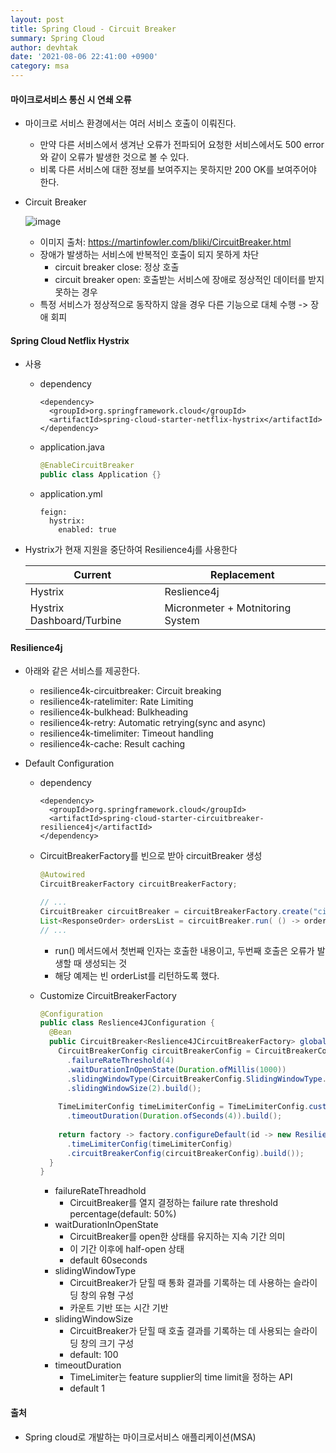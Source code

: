 ```yaml
---
layout: post
title: Spring Cloud - Circuit Breaker
summary: Spring Cloud
author: devhtak
date: '2021-08-06 22:41:00 +0900'
category: msa
---
```


#### 마이크로서비스 통신 시 연쇄 오류

- 마이크로 서비스 환경에서는 여러 서비스 호출이 이뤄진다.
  - 만약 다른 서비스에서 생겨난 오류가 전파되어 요청한 서비스에서도 500 error와 같이 오류가 발생한 것으로 볼 수 있다.
  - 비록 다른 서비스에 대한 정보를 보여주지는 못하지만 200 OK를 보여주어야 한다.
  
- Circuit Breaker
  
  ![image](https://user-images.githubusercontent.com/42403023/128479637-01a12079-f983-4b1a-897a-60afddf65c58.png)

  * 이미지 출처: https://martinfowler.com/bliki/CircuitBreaker.html
  
  - 장애가 발생하는 서비스에 반복적인 호출이 되지 못하게 차단
    - circuit breaker close: 정상 호출
    - circuit breaker open: 호출받는 서비스에 장애로 정상적인 데이터를 받지 못하는 경우
  - 특정 서비스가 정상적으로 동작하지 않을 경우 다른 기능으로 대체 수행 -> 장애 회피

#### Spring Cloud Netflix Hystrix

- 사용
  - dependency
    ```
    <dependency>
      <groupId>org.springframework.cloud</groupId>
      <artifactId>spring-cloud-starter-netflix-hystrix</artifactId>
    </dependency>
    ```
    
  - application.java
    ```java
    @EnableCircuitBreaker
    public class Application {}
    ```
    
  - application.yml
    ```
    feign:
      hystrix:
        enabled: true
    ```

- Hystrix가 현재 지원을 중단하여 Resilience4j를 사용한다
  
  |Current|Replacement|
  |---|---|
  |Hystrix|Reslience4j|
  |Hystrix Dashboard/Turbine|Micronmeter + Motnitoring System|
  

#### Resilience4j

- 아래와 같은 서비스를 제공한다.
  - resilience4k-circuitbreaker: Circuit breaking
  - resilience4k-ratelimiter: Rate Limiting
  - resilience4k-bulkhead: Bulkheading
  - resilience4k-retry: Automatic retrying(sync and async)
  - resilience4k-timelimiter: Timeout handling
  - resilience4k-cache: Result caching

- Default Configuration
  - dependency
    ```
    <dependency>
      <groupId>org.springframework.cloud</groupId>
      <artifactId>spring-cloud-starter-circuitbreaker-resilience4j</artifactId>
    </dependency>
    ```

  - CircuitBreakerFactory를 빈으로 받아 circuitBreaker 생성
    ```java
    @Autowired
    CircuitBreakerFactory circuitBreakerFactory;
    
    // ...
    CircuitBreaker circuitBreaker = circuitBreakerFactory.create("circuitbreaker");
    List<ResponseOrder> ordersList = circuitBreaker.run( () -> orderServiceClient.getOrders(userId), throwable -> new ArrayList<>());
    // ...
    ```
    - run() 메서드에서 첫번째 인자는 호출한 내용이고, 두번째 호출은 오류가 발생할 때 생성되는 것
    - 해당 예제는 빈 orderList를 리턴하도록 했다.
  
  - Customize CircuitBreakerFactory
    ```java
    @Configuration
    public class Reslience4JConfiguration {
      @Bean
      public CircuitBreaker<Reslience4JCircuitBreakerFactory> globalCustomConfiguration() {
        CircuitBreakerConfig circuitBreakerConfig = CircuitBreakerConfig.custom()
          .failureRateThreshold(4)
          .waitDurationInOpenState(Duration.ofMillis(1000))
          .slidingWindowType(CircuitBreakerConfig.SlidingWindowType.COUNT_BASED)
          .slidingWindowSize(2).build();
          
        TimeLimiterConfig timeLimiterConfig = TimeLimiterConfig.custom()
          .timeoutDuration(Duration.ofSeconds(4)).build();
          
        return factory -> factory.configureDefault(id -> new Resilience4JConfigBuilder(id)
          .timeLimiterConfig(timeLimiterConfig)
          .circuitBreakerConfig(circuitBreakerConfig).build());
      }
    }
    ```
    - failureRateThreadhold
      - CircuitBreaker를 열지 결정하는 failure rate threshold percentage(default: 50%)
    - waitDurationInOpenState
      - CircuitBreaker를 open한 상태를 유지하는 지속 기간 의미
      - 이 기간 이후에 half-open 상태
      - default 60seconds
    - slidingWindowType
      - CircuitBreaker가 닫힐 때 통화 결과를 기록하는 데 사용하는 슬라이딩 창의 유형 구성
      - 카운트 기반 또는 시간 기반
    - slidingWindowSize
      - CircuitBreaker가 닫힐 때 호출 결과를 기록하는 데 사용되는 슬라이딩 창의 크기 구성
      - default: 100
    - timeoutDuration
      - TimeLimiter는 feature supplier의 time limit을 정하는 API
      - default 1

#### 출처

- Spring cloud로 개발하는 마이크로서비스 애플리케이션(MSA)



